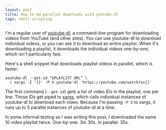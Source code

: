 ```yaml
---
layout: post
title: How to do parallel downloads with youtube-dl
tags: shell-scripting
---
```


I'm a regular user of [youtube-dl](http://ytdl-org.github.io/youtube-dl/), a command-line program for downloading videos from YouTube (and other sites).
You can use youtube-dl to download individual videos, or you can ask it to download an entire playlist.
When it's downloading a playlist, it downloads the individual videos one-by-one, which isn't particularly fast.

Here's a shell snippet that downloads playlist videos in parallel, which is faster:

```shell
youtube-dl --get-id "$PLAYLIST_URL" \
  | xargs -I '{}' -P 5 youtube-dl 'https://youtube.com/watch?v={}'
```

The first command (`--get-id`) gets a list of video IDs in the playlist, one per line.
Those IDs get piped to [xargs](https://linux.die.net/man/1/xargs), which calls individual instances of youtube-dl to download each video.
Because I'm passing `-P 5` to xargs, it runs up to 5&nbsp;parallel instances of youtube-dl at a time.

In some informal testing as I was writing this post, I downloaded the same 10 video playlist twice.
One-by-one: 3m&nbsp;30s.
In parallel: 35s.
